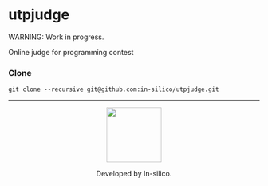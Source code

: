 # utpjudge


WARNING: Work in progress.

Online judge for programming contest

### Clone

    git clone --recursive git@github.com:in-silico/utpjudge.git


-------
<p align="center"><img src="https://cloud.githubusercontent.com/assets/14989202/11768037/94347c26-a18e-11e5-84ad-a8554c9fe75d.png" width=110px></img></p>

<p align="center">Developed by In-silico.</p>
